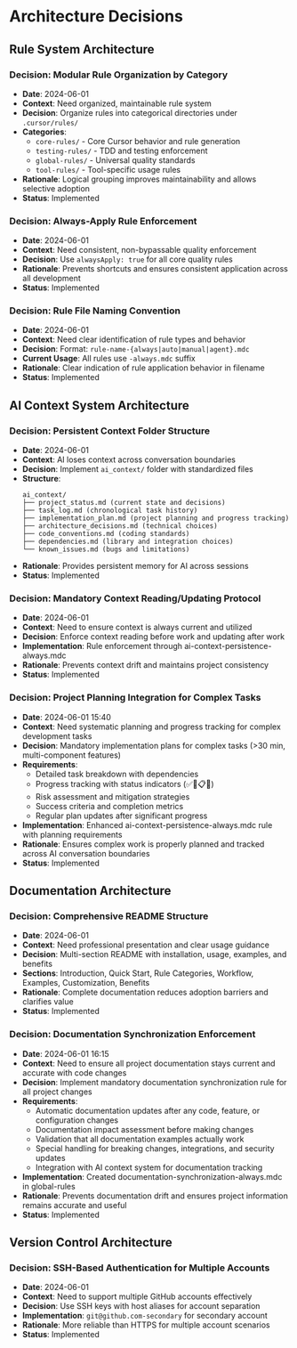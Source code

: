 # Architecture Decisions

## Rule System Architecture

### Decision: Modular Rule Organization by Category
- **Date**: 2024-06-01
- **Context**: Need organized, maintainable rule system
- **Decision**: Organize rules into categorical directories under `.cursor/rules/`
- **Categories**: 
  - `core-rules/` - Core Cursor behavior and rule generation
  - `testing-rules/` - TDD and testing enforcement
  - `global-rules/` - Universal quality standards
  - `tool-rules/` - Tool-specific usage rules
- **Rationale**: Logical grouping improves maintainability and allows selective adoption
- **Status**: Implemented

### Decision: Always-Apply Rule Enforcement
- **Date**: 2024-06-01
- **Context**: Need consistent, non-bypassable quality enforcement
- **Decision**: Use `alwaysApply: true` for all core quality rules
- **Rationale**: Prevents shortcuts and ensures consistent application across all development
- **Status**: Implemented

### Decision: Rule File Naming Convention
- **Date**: 2024-06-01
- **Context**: Need clear identification of rule types and behavior
- **Decision**: Format: `rule-name-{always|auto|manual|agent}.mdc`
- **Current Usage**: All rules use `-always.mdc` suffix
- **Rationale**: Clear indication of rule application behavior in filename
- **Status**: Implemented

## AI Context System Architecture

### Decision: Persistent Context Folder Structure
- **Date**: 2024-06-01
- **Context**: AI loses context across conversation boundaries
- **Decision**: Implement `ai_context/` folder with standardized files
- **Structure**:
  ```
  ai_context/
  ├── project_status.md (current state and decisions)
  ├── task_log.md (chronological task history)
  ├── implementation_plan.md (project planning and progress tracking)
  ├── architecture_decisions.md (technical choices)
  ├── code_conventions.md (coding standards)
  ├── dependencies.md (library and integration choices)
  └── known_issues.md (bugs and limitations)
  ```
- **Rationale**: Provides persistent memory for AI across sessions
- **Status**: Implemented

### Decision: Mandatory Context Reading/Updating Protocol
- **Date**: 2024-06-01
- **Context**: Need to ensure context is always current and utilized
- **Decision**: Enforce context reading before work and updating after work
- **Implementation**: Rule enforcement through ai-context-persistence-always.mdc
- **Rationale**: Prevents context drift and maintains project consistency
- **Status**: Implemented

### Decision: Project Planning Integration for Complex Tasks
- **Date**: 2024-06-01 15:40
- **Context**: Need systematic planning and progress tracking for complex development tasks
- **Decision**: Mandatory implementation plans for complex tasks (>30 min, multi-component features)
- **Requirements**:
  - Detailed task breakdown with dependencies
  - Progress tracking with status indicators (✅🔄📋🚫)
  - Risk assessment and mitigation strategies
  - Success criteria and completion metrics
  - Regular plan updates after significant progress
- **Implementation**: Enhanced ai-context-persistence-always.mdc rule with planning requirements
- **Rationale**: Ensures complex work is properly planned and tracked across AI conversation boundaries
- **Status**: Implemented

## Documentation Architecture

### Decision: Comprehensive README Structure
- **Date**: 2024-06-01
- **Context**: Need professional presentation and clear usage guidance
- **Decision**: Multi-section README with installation, usage, examples, and benefits
- **Sections**: Introduction, Quick Start, Rule Categories, Workflow, Examples, Customization, Benefits
- **Rationale**: Complete documentation reduces adoption barriers and clarifies value
- **Status**: Implemented

### Decision: Documentation Synchronization Enforcement
- **Date**: 2024-06-01 16:15
- **Context**: Need to ensure all project documentation stays current and accurate with code changes
- **Decision**: Implement mandatory documentation synchronization rule for all project changes
- **Requirements**:
  - Automatic documentation updates after any code, feature, or configuration changes
  - Documentation impact assessment before making changes
  - Validation that all documentation examples actually work
  - Special handling for breaking changes, integrations, and security updates
  - Integration with AI context system for documentation tracking
- **Implementation**: Created documentation-synchronization-always.mdc in global-rules
- **Rationale**: Prevents documentation drift and ensures project information remains accurate and useful
- **Status**: Implemented

## Version Control Architecture

### Decision: SSH-Based Authentication for Multiple Accounts
- **Date**: 2024-06-01
- **Context**: Need to support multiple GitHub accounts effectively
- **Decision**: Use SSH keys with host aliases for account separation
- **Implementation**: `git@github.com-secondary` for secondary account
- **Rationale**: More reliable than HTTPS for multiple account scenarios
- **Status**: Implemented 